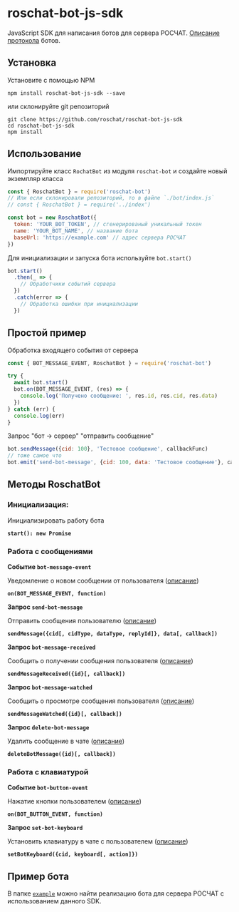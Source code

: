 # roschat-bot-js-sdk
JavaScript SDK для написания ботов для сервера РОСЧАТ. [Описание протокола](https://github.com/roschat/roschat-docs/wiki/roschat-bot-api) ботов.

## Установка
Установите с помощью NPM
```
npm install roschat-bot-js-sdk --save
```
или склонируйте git репозиторий
```
git clone https://github.com/roschat/roschat-bot-js-sdk
cd roschat-bot-js-sdk
npm install
```


## Использование
Импортируйте класс `RochatBot` из модуля `roschat-bot` и создайте новый экземпляр класса
```js
const { RoschatBot } = require('roschat-bot')
// Или если склонировали репозиторий, то в файле `./bot/index.js`
// const { RoschatBot } = require('../index')

const bot = new RoschatBot({
  token: 'YOUR_BOT_TOKEN', // сгенерированый уникальный токен
  name: 'YOUR_BOT_NAME', // название бота
  baseUrl: 'https://example.com' // адрес сервера РОСЧАТ
})
```

Для инициализации и запуска бота используйте `bot.start()`
```javascript
bot.start()
  .then(_ => {
    // Обработчики событий сервера
  })
  .catch(error => {
    // Обработка ошибки при инициализации
  })
```

## Простой пример
Обработка входящего события от сервера
```js
const { BOT_MESSAGE_EVENT, RoschatBot } = require('roschat-bot')

try {
  await bot.start()
  bot.on(BOT_MESSAGE_EVENT, (res) => {
    console.log('Получено сообщение: ', res.id, res.cid, res.data)
  })
} catch (err) {
  console.log(err)
}
```

Запрос "бот -> сервер" "отправить сообщение"
```js
bot.sendMessage({cid: 100}, 'Тестовое сообщение', callbackFunc)
// тоже самое что
bot.emit('send-bot-message', {cid: 100, data: 'Тестовое сообщение'}, callbackFunc)
```

## Методы RoschatBot
### Инициализация:
Инициализировать работу бота

__`start(): new Promise`__


### Работа с сообщениями
**Событие `bot-message-event`**

Уведомление о новом сообщении от пользователя ([описание](https://github.com/roschat/roschat-docs/wiki/roschat-bot-api-send-bot-message))

__`on(BOT_MESSAGE_EVENT, function)`__


**Запрос `send-bot-message`**

Отправить сообщения пользователю ([описание](https://github.com/roschat/roschat-docs/wiki/roschat-bot-api-send-bot-message
))

__`sendMessage({cid[, cidType, dataType, replyId]}, data[, callback])`__


**Запрос `bot-message-received`**

Сообщить о получении сообщения пользователя ([описание](https://github.com/roschat/roschat-docs/wiki/roschat-bot-api-bot-message-received))

__`sendMessageReceived({id}[, callback])`__


**Запрос `bot-message-watched`**

Сообщить о просмотре сообщения пользователя ([описание](https://github.com/roschat/roschat-docs/wiki/roschat-bot-api-bot-message-watched))

__`sendMessageWatched({id}[, callback])`__



**Запрос `delete-bot-message`**

Удалить сообщение в чате ([описание](https://github.com/roschat/roschat-docs/wiki/roschat-bot-api-delete-bot-message))

__`deleteBotMessage({id}[, callback])`__

### Работа с клавиатурой
**Событие `bot-button-event`**

Нажатие кнопки пользователем ([описание](https://github.com/roschat/roschat-docs/wiki/roschat-bot-api-bot-button-event))

__`on(BOT_BUTTON_EVENT, function)`__

**Запрос `set-bot-keyboard`**

Установить клавиатуру в чате с пользователем ([описание](https://github.com/roschat/roschat-docs/wiki/roschat-bot-api-set-bot-keyboard))

__`setBotKeyboard({cid, keyboard[, action]})`__

## Пример бота
В папке [`example`](https://github.com/roschat/roschat-bot-js-sdk/tree/master/example) можно найти реализацию бота для сервера РОСЧАТ с использованием данного SDK. 
